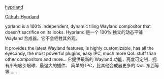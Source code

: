 
[hyprland](https://hyprland.org/)

[Github-Hyprland](https://github.com/hyprwm/Hyprland)

yprland is a 100% independent, dynamic tiling Wayland compositor that doesn't sacrifice on its looks.
Hyprland 是一个 100% 独立的动态平铺 Wayland 合成器，它不会牺牲其外观。

It provides the latest Wayland features, is highly customizable, has all the eyecandy, the most powerful plugins, easy IPC, much more QoL stuff than other compositors and more...
它提供最新的 Wayland 功能，高度可定制，拥有所有吸引眼球、最强大的插件、 简单的 IPC，比其他合成器更多的 QoL 东西等等......